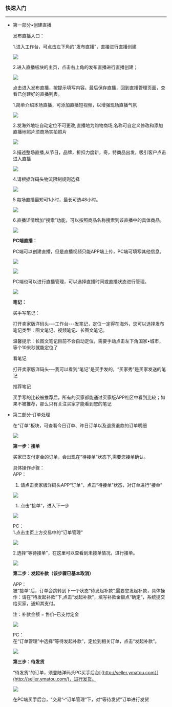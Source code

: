 ### 快速入门

---

* 第一部分•创建直播

  发布直播入口：

  1.进入工作台，可点击左下角的“发布直播”，直接进行直播创建

  ![](/seller-training-course/images/xsrm_1.jpg)

  2.进入直播板块的主页，点击右上角的发布直播进行直播创建；

  ![](/seller-training-course/images/xsrm_2.jpg)

  点击进入发布直播，按提示填写内容。最后保存直播，回到直播管理页面，查看已创建好的直播列表。

  1.简单介绍本场直播，可添加直播短视频，以增强现场直播气氛

  ![](/seller-training-course/images/xsrm_3.jpg)

  2.发海外地址自动定位不可更改,直播地为购物商场,名称可自定义修改和添加直播地照片须商场实拍照片

  ![](/seller-training-course/images/xsrm_4.png)

  3.描述整场直播,从节日，品牌，折扣力度新，奇，特商品出发，吸引客户点击进入直播

  ![](/seller-training-course/images/xsrm_5.jpg)

  4.请根据洋码头物流限制规则选择

  ![](/seller-training-course/images/xsrm_6.jpg)

  5.每场直播最短可1小时，最长可选48小时。

  ![](/seller-training-course/images/xsrm_7.png)

  6.直播详情增加“搜索”功能，可以按照商品名称搜索到该直播中的具体商品。

  ![](/seller-training-course/images/xsrm_14.jpg)

  **PC端直播：**

  PC端可以创建直播，但是直播视频只能APP端上传，PC端可填写其他信息。

  ![](/seller-training-course/images/xsrm_15.png)

  ![](/seller-training-course/images/xsrm_16.png)

  PC端也可以进行直播管理，可以选择直播时间或直播状态进行管理。

  ![](/seller-training-course/images/xsrm_17.png)

  **笔记：**

  买手写笔记：

  打开卖家版洋码头---工作台---发笔记，定位一定得在海外，您可以选择发布笔记类型：图文笔记、视频笔记、长图文笔记。

  温馨提示：长图文笔记目前不会自动定位，需要手动点击左下角国家•城市，等个10来秒就能定位了

  看笔记

  打开卖家版洋码头---我可以看到“笔记”是买手发的，“买家秀”是买家发送的笔记

  推荐笔记

  买手写的比较被推荐后，所有的买家都能通过买家版APP社区中看到比较；如果不被推荐，那么只有关注买家才能看到您的笔记

* 第二部分·订单处理

  在“订单”板块，可查看今日订单、昨日订单以及退货退款的订单明细

  ![](/seller-training-course/images/xsrm_8.jpg)

  **第一步：接单**

  买家已支付定金的订单，会出现在“待接单”状态下,需要您接单确认。

  具体操作步骤：  
  APP：  
  1. 请点击卖家版洋码头APP“订单”，点击“待接单”状态，对订单进行“接单”

  ![](/seller-training-course/images/xsrm_9.png)

  1. 点击“接单”，进入下一步

  ![](/seller-training-course/images/xsrm_10.jpg)

  PC：  
  1.点击主页上方交易中的“订单管理”

  ![](/seller-training-course/images/xsrm_18.png)

  2.选择“等待接单”，在这里可以查看到未接单情况，进行接单。

  ![](/seller-training-course/images/xsrm_19.png)

  **第二步：发起补款（该步骤已基本取消）**

  APP：  
  被“接单”后，订单会跳转到下一个状态“待发起补款”,需要您发起补款，具体操作：请在“待发起补款”下,点击“发起补款”，填写补款金额点“确定”，系统提交给买家，通知其支付。

  注：补款金额 = 售价–已支付定金

  ![](/seller-training-course/images/xsrm_11.jpg)

  PC：  
  在“订单管理”中选择“等待发起补款”，定位到相关订单，点击“发起补款”。

  ![](/seller-training-course/images/xsrm_20.png)

  **第三步：待发货**

  “待发货”的订单，须登陆洋码头PC买手后台[（http://seller.ymatou.com）](http://seller.ymatou.com/)，进行发货。

  ![](/seller-training-course/images/xsrm_12.png)

  在PC端买手后台，“交易”-“订单管理”下，对“等待发货”订单进行发货



